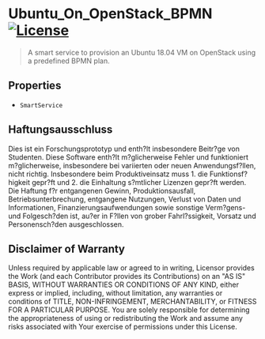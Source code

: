 # Ubuntu_On_OpenStack_BPMN [![License](https://img.shields.io/badge/License-Apache%202.0-blue.svg)](https://opensource.org/licenses/Apache-2.0)

> A smart service to provision an Ubuntu 18.04 VM on OpenStack using a predefined BPMN plan.

## Properties

- `SmartService`

## Haftungsausschluss

Dies ist ein Forschungsprototyp und enth?lt insbesondere Beitr?ge von Studenten.
Diese Software enth?lt m?glicherweise Fehler und funktioniert m?glicherweise, insbesondere bei variierten oder neuen Anwendungsf?llen, nicht richtig.
Insbesondere beim Produktiveinsatz muss 1. die Funktionsf?higkeit gepr?ft und 2. die Einhaltung s?mtlicher Lizenzen gepr?ft werden.
Die Haftung f?r entgangenen Gewinn, Produktionsausfall, Betriebsunterbrechung, entgangene Nutzungen, Verlust von Daten und Informationen, Finanzierungsaufwendungen sowie sonstige Verm?gens- und Folgesch?den ist, au?er in F?llen von grober Fahrl?ssigkeit, Vorsatz und Personensch?den ausgeschlossen.

## Disclaimer of Warranty

Unless required by applicable law or agreed to in writing, Licensor provides the Work (and each Contributor
provides its Contributions) on an "AS IS" BASIS, WITHOUT WARRANTIES OR CONDITIONS OF ANY KIND, either express
or implied, including, without limitation, any warranties or conditions of TITLE, NON-INFRINGEMENT,
MERCHANTABILITY, or FITNESS FOR A PARTICULAR PURPOSE. You are solely responsible for determining the
appropriateness of using or redistributing the Work and assume any risks associated with Your exercise of
permissions under this License.
